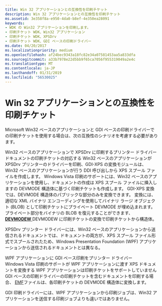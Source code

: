 ```yaml
---
title: Win 32 アプリケーションとの互換性を印刷チケット
description: Win 32 アプリケーションとの互換性を印刷チケット
ms.assetid: 3e358f8a-e950-4da0-b8ef-4e350ea28091
keywords:
- WDK の Win32 アプリケーションを印刷します。
- 印刷チケット WDK、Win32 アプリケーション
- 印刷チケット WDK、XPSDrv
- 印刷チケット WDK、GDI ベースの印刷ドライバー
ms.date: 04/20/2017
ms.localizationpriority: medium
ms.openlocfilehash: af24bec9343a18fc82e34a07581453aa5a833dfa
ms.sourcegitcommit: a33b7978e22d5bb9f65ca7056f955319049a2e4c
ms.translationtype: MT
ms.contentlocale: ja-JP
ms.lasthandoff: 01/31/2019
ms.locfileid: "56530025"
---
```

# <a name="print-ticket-compatibility-with-win-32-applications"></a>Win 32 アプリケーションとの互換性を印刷チケット


Microsoft Win32 ベースのアプリケーションと GDI ベースの印刷ドライバーでの印刷チケットを使用する場合は、次の互換性のシナリオを考慮する必要があります。

<a href="" id="win32-based-applications-that-are-printing-to-xpsdrv-print-drivers"></a>Win32 ベースのアプリケーションで XPSDrv に印刷するプリンター ドライバー  
ドキュメントの印刷チケットの対応する Win32 ベースのアプリケーションが XPSDrv プリンターのドライバーを印刷、GDI-XPS の変換モジュールは、Win32 ベースのアプリケーションが行う DDI 呼び出しから XPS スプール ファイルを作成します。 Windows Vista 印刷のサポートには、Win32 ベースのアプリケーションを使用し、ドキュメントの作成は XPS スプール ファイルに挿入しますの DEVMODE 構造体に基づく印刷チケットも作成します。 GDI-XPS 変換では、DEVMODE 構造体のパブリックな部分のみを変換できます。 変換には、適切な XML バイナリ エンコーディングを使用してバイナリ ラージ オブジェクト (BLOB) として印刷チケットにプライベート DEVMODE が埋め込まれます。 プライベート部分をバイナリの BLOB を復元することができます、 [ **DEVMODEW** ](https://msdn.microsoft.com/library/windows/hardware/ff552837) DEVMODEW に印刷チケットの変換で印刷チケットから構造体。

XPSDrv プリンター ドライバーには、Win32 ベースのアプリケーションから送信されるドキュメントでは、ドキュメントの両方が、XPS スプール ファイル形式でスプールされたため、Windows Presentation Foundation (WPF) アプリケーションから送信されるドキュメントとは異なる。

<a href="" id="wpf-applications-that-are-printing-to-gdi-based-print-drivers"></a>WPF アプリケーションに GDI ベース印刷をプリンター ドライバー  
Windows Vista 印刷のサポートが WPF アプリケーションに渡す XPS ドキュメントを変換する WPF アプリケーションは印刷チケットをサポートしていません GDI ベースの印刷ドライバーの印刷チケットを含むドキュメントを印刷する場合、 [EMF](emf-data-type.md)ファイルは、各印刷チケットの DEVMODE 構造体に変換します。

GDI 印刷ドライバーには、WPF アプリケーションから印刷ジョブは、Win32 アプリケーションを送信する印刷ジョブよりも違いではありません。

 

 




